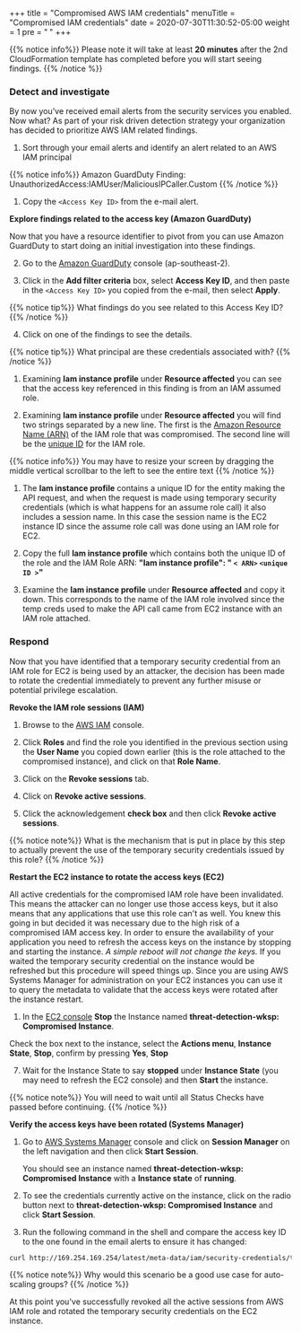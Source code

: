 +++
title = "Compromised AWS IAM credentials"
menuTitle = "Compromised IAM credentials"
date = 2020-07-30T11:30:52-05:00
weight = 1
pre = "<b> </b>"
+++

{{% notice info%}}
Please note it will take at least **20 minutes** after the 2nd CloudFormation template has completed before you will start seeing findings.
{{% /notice %}}

### Detect and investigate 

By now you’ve received email alerts from the security services you enabled. Now what? As part of your risk driven detection strategy your organization has decided to prioritize AWS IAM related findings.  

1. Sort through your email alerts and identify an alert related to an AWS IAM principal

{{% notice info%}}
Amazon GuardDuty Finding: UnauthorizedAccess:IAMUser/MaliciousIPCaller.Custom
{{% /notice %}}
	
1. Copy the `<Access Key ID>` from the e-mail alert. 

**Explore findings related to the access key (Amazon GuardDuty)**

Now that you have a resource identifier to pivot from you can use Amazon GuardDuty to start doing an initial investigation into these findings.

2. Go to the <a href="https://ap-southeast-2.console.aws.amazon.com/guardduty/" target="_blank">Amazon GuardDuty</a> console (ap-southeast-2).

3. Click in the **Add filter criteria** box, select **Access Key ID**, and then paste in the `<Access Key ID>` you copied from the e-mail, then select **Apply**.

{{% notice tip%}}
What findings do you see related to this Access Key ID?
{{% /notice %}}
	
4. Click on one of the findings to see the details.

{{% notice tip%}}
What principal are these credentials associated with?
{{% /notice %}}

1. Examining **Iam instance profile** under **Resource affected** you can see that the access key referenced in this finding is from an IAM assumed role. 

2. Examining **Iam instance profile** under **Resource affected** you will find two strings separated by a new line. The first is the <a href="https://docs.aws.amazon.com/general/latest/gr/aws-arns-and-namespaces.html" target="_blank">Amazon Resource Name (ARN)</a> of the IAM role that was compromised. The second line will be the  <a href="https://docs.aws.amazon.com/IAM/latest/UserGuide/reference_identifiers.html#identifiers-unique-ids" target="_blank">unique ID</a> for the IAM role. 

{{% notice info%}}
You may have to resize your screen by dragging the middle vertical scrollbar to the left to see the entire text
{{% /notice %}}

1. The **Iam instance profile** contains a unique ID for the entity making the API request, and when the request is made using temporary security credentials (which is what happens for an assume role call) it also includes a session name. In this case the session name is the EC2 instance ID since the assume role call was done using an IAM role for EC2.

2. Copy the full **Iam instance profile** which contains both the unique ID of the role and the IAM Role ARN: 
**"Iam instance profile": "
`< ARN>`
 `<unique ID >`"**

8. Examine the **Iam instance profile** under **Resource affected** and copy it down. This corresponds to the name of the IAM role involved since the temp creds used to make the API call came from EC2 instance with an IAM role attached. 

<!--

To use SH for this we could use the insight "AWS users with the most suspicious activity" but that would be a stretch - no way to take this and figure out an IAM role is involved just by using the SH console.


1. Go to the [AWS Security Hub](https://ap-southeast-2.console.aws.amazon.com/securityhub/home?region=ap-southeast-2#/investigate) console.
2. The link should take you to the **Investigate** section but if not, click on **Investigate** in the navigation on the left.
3. Click in the **Add filter** box:

	* Scroll down to **Severity Label**, change the operator to **EQUALS** and type in **MEDIUM**
	
	* Use your browser's find function **Control-F** and paste in the `<Access Key ID>` you copied from the e-mail. 

	>  What findings do you see related to this access-key ID?
	
4. Click on one of the findings to see the details.

	> Where did these credentials come from? 

Examining **userType** under **Resource details**/**Details** you can see that the access key referenced in this finding is from an IAM assumed role. Examining **principalID** under **Details** you will find two strings separated by a colon. The first is the [unique ID](https://docs.aws.amazon.com/IAM/latest/UserGuide/reference_identifiers.html#identifiers-unique-ids) for the role and the second is the EC2 instance ID. The **principalID** contains a unique ID for the entity making the API request, and when the request is made using temporary security credentials (which is what happens for an assume role call) it also includes a session name. In this case the session name is the EC2 instance ID  since the assume role call was done using an IAM role for EC2.

5. Copy the full **principalId** which contains both the unique ID of the role and the session name
	* **"principalId": "`< unique ID >:< session name >`"**

6. Click **Cancel** (upper right-hand corner) to return back to the findings and paste only the **unique ID** into the filter:
	* **Keyword: `<unique ID>`**

Filtering on the access key ID like you did previously earlier will only show you findings related to that specific access key.  In this case the access key is from an assumed role call which means it will change over time.  Rather than using the access key id you can filter on the unique ID for the AWS IAM role which will show you all findings related to any access keys generated by that AWS IAM role.
	
7. After you have applied the filter check all the checkboxes for the findings, click **Actions**, and set active status to **In Progress** (since we are actively investigating this.)

8. Click **Create Insight** so you can further track findings related to this IAM principal.  Enter the following into insight name **`Show me findings related to <Unique ID>`** and toggle the **Display on insights page** so it is enabled and click **Ok**

-->

### Respond

Now that you have identified that a temporary security credential from an IAM role for EC2 is being used by an attacker, the decision has been made to rotate the credential immediately to prevent any further misuse or potential privilege escalation.
  
**Revoke the IAM role sessions (IAM)**

1.  Browse to the <a href="https://console.aws.amazon.com/iam/home?region=ap-southeast-2" target="_blank">AWS IAM</a> console.

2.  Click **Roles** and find the role you identified in the previous section using the **User Name** you copied down earlier (this is the role attached to the compromised instance), and click on that **Role Name**.

3.  Click on the **Revoke sessions** tab.

4.  Click on **Revoke active sessions**.

5.  Click the acknowledgement **check box** and then click **Revoke active sessions**. 

{{% notice note%}}
What is the mechanism that is put in place by this step to actually prevent the use of the temporary security credentials issued by this role?
{{% /notice %}}

**Restart the EC2 instance to rotate the access keys (EC2)**

All active credentials for the compromised IAM role have been invalidated.  This means the attacker can no longer use those access keys, but it also means that any applications that use this role can't as well.  You knew this going in but decided it was necessary due to the high risk of a compromised IAM access key. In order to ensure the availability of your application you need to refresh the access keys on the instance by stopping and starting the instance. *A simple reboot will not change the keys.* If you waited the temporary security credential on the instance would be refreshed but this procedure will speed things up. Since you are using AWS Systems Manager for administration on your EC2 instances you can use it to query the metadata to validate that the access keys were rotated after the instance restart.

1. In the <a href="https://ap-southeast-2.console.aws.amazon.com/ec2/v2/home?region=ap-southeast-2#Instances:sort=instanceId" target="_blank">EC2 console</a> **Stop** the Instance named **threat-detection-wksp: Compromised Instance**.

Check the box next to the instance, select the **Actions menu**, **Instance State**, **Stop**, confirm by pressing **Yes**, **Stop**

7. Wait for the Instance State to say **stopped** under **Instance State** (you may need to refresh the EC2 console) and then **Start** the instance.

{{% notice note%}}
You will need to wait until all Status Checks have passed before continuing.
{{% /notice %}}

**Verify the access keys have been rotated (Systems Manager)**

1.  Go to <a href="https://ap-southeast-2.console.aws.amazon.com/systems-manager/session-manager?region=ap-southeast-2" target="_blank">AWS Systems Manager</a> console and click on **Session Manager** on the left navigation and then click **Start Session**.  

    You should see an instance named **threat-detection-wksp: Compromised Instance** with a **Instance state** of **running**.
    
2.  To see the credentials currently active on the instance, click on the radio button next to **threat-detection-wksp: Compromised Instance** and click **Start Session**.

11.	Run the following command in the shell and compare the access key ID to the one found in the email alerts to ensure it has changed:
	
``` bash
curl http://169.254.169.254/latest/meta-data/iam/security-credentials/threat-detection-wksp-compromised-ec2
```
{{% notice note%}}
Why would this scenario be a good use case for auto-scaling groups?
{{% /notice %}}

At this point you've successfully revoked all the active sessions from AWS IAM role and rotated the temporary security credentials on the EC2 instance.

<!--
, and created an AWS Security Hub insight to allow you to continue to track findings related to the role.  You can view the insight you created by clicking on **Security Hub default** in the AWS Security Hub console.
-->
